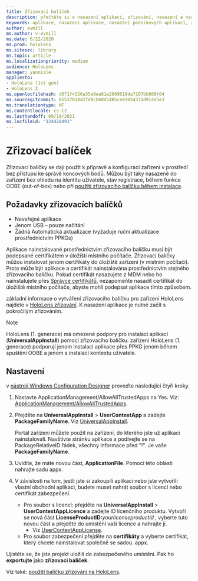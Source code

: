 ```yaml
---
title: Zřizovací balíček
description: přečtěte si o nasazení aplikací, zřizování, nasazení a nasazení podnikových aplikací pro zařízení HoloLens.
keywords: aplikace, nasazení aplikace, nasazení podnikových aplikací, zřizování
author: evmill
ms.author: v-evmill
ms.date: 6/22/2020
ms.prod: hololens
ms.sitesec: library
ms.topic: article
ms.localizationpriority: medium
audience: HoloLens
manager: yannisle
appliesto:
- HoloLens (1st gen)
- HoloLens 2
ms.openlocfilehash: d071f4326a35a9ea61e2069618da7107bb808f04
ms.sourcegitcommit: 05537014d27d9cb60d5485ce93654371d914d5e3
ms.translationtype: MT
ms.contentlocale: cs-CZ
ms.lasthandoff: 09/10/2021
ms.locfileid: "124428491"
---
```

# <a name="provisioning-package"></a>Zřizovací balíček

Zřizovací balíčky se dají použít k přípravě a konfiguraci zařízení v prostředí bez přístupu ke správě koncových bodů. Můžou být taky nasazené do zařízení bez ohledu na identitu uživatele, stav registrace, během funkce OOBE (out-of-box) nebo při [použití zřizovacího balíčku během instalace](/hololens/hololens-provisioning##apply-a-provisioning-package-to-hololens-during-setup).

## <a name="provisioning-packages-considerations"></a>Požadavky zřizovacích balíčků

* Neveřejné aplikace
* Jenom USB – pouze načítání
* Žádná Automatická aktualizace (vyžaduje ruční aktualizace prostřednictvím PPKGs)

Aplikace nainstalované prostřednictvím zřizovacího balíčku musí být podepsané certifikátem v úložišti místního počítače. Zřizovací balíčky můžou instalovat jenom certifikáty do úložiště zařízení (v místním počítači). Proto může být aplikace a certifikát nainstalována prostřednictvím stejného zřizovacího balíčku. Pokud certifikát nasazujete z MDM nebo ho nainstalujete přes [Správce certifikátů](certificate-manager.md), nezapomeňte nasadit certifikát do úložiště místního počítače, abyste mohli podepsat aplikace tímto způsobem.

základní informace o vytváření zřizovacího balíčku pro zařízení HoloLens najdete v [HoloLens zřizování](/hololens/hololens-provisioning). K nasazení aplikace je nutné začít s pokročilým zřizováním.

> [!NOTE]
> HoloLens (1. generace) má omezené podpory pro instalaci aplikací (**UniversalAppInstall**) pomocí zřizovacího balíčku. zařízení HoloLens (1. generace) podporují jenom instalaci aplikace přes PPKG jenom během spuštění OOBE a jenom s instalací kontextu uživatele.

## <a name="setup"></a>Nastavení

v [nástroji Windows Configuration Designer](https://www.microsoft.com/store/productId/9NBLGGH4TX22) proveďte následující čtyři kroky.

1. Nastavte ApplicationManagement/AllowAllTrustedApps na Yes. Viz: [ApplicationManagement/AllowAllTrustedApps](/windows/client-management/mdm/policy-csp-applicationmanagement#applicationmanagement-allowalltrustedapps).

2. Přejděte na **UniversalAppInstall**  >  **UserContextApp** a zadejte **PackageFamilyName**. Viz [UniversalAppInstall](/windows/configuration/wcd/wcd-universalappinstall).

   Portál zařízení můžete použít na zařízení, do kterého jste už aplikaci nainstalovali. Navštivte stránku aplikace a podívejte se na PackageRelativeID řádek, všechny informace před "!". Je vaše **PackageFamilyName**.

3. Uvidíte, že máte novou část, **ApplicationFile**. Pomocí této oblasti nahrajte sadu appx.

4. V závislosti na tom, jestli jste si zakoupili aplikaci nebo jste vytvořili vlastní obchodní aplikaci, budete muset nahrát soubor s licencí nebo certifikát zabezpečení.

    - Pro soubor s licencí: přejděte na **UniversalAppInstall**  >  **UserContextAppLicence** a zadejte ID licenčního produktu. Vytvoří se nová část <b>LicenseProductID:</b><i>yourlicenseproductid</i> , vyberte tuto novou část a přejděte do umístění vaší licence a nahrajte ji.
        - Viz [UserContextAppLicense](/windows/configuration/wcd/wcd-universalappinstall#usercontextapplicense).
    - Pro soubor zabezpečení přejděte na **certifikáty** a vyberte certifikát, který chcete nainstalovat společně se sadou. appx.

Ujistěte se, že jste projekt uložili do zabezpečeného umístění. Pak ho **exportujte** jako **zřizovací balíček**.  

Viz také: [použití balíčku zřizování na HoloLens](/hololens/hololens-provisioning#apply-a-provisioning-package-to-hololens-during-setup).
